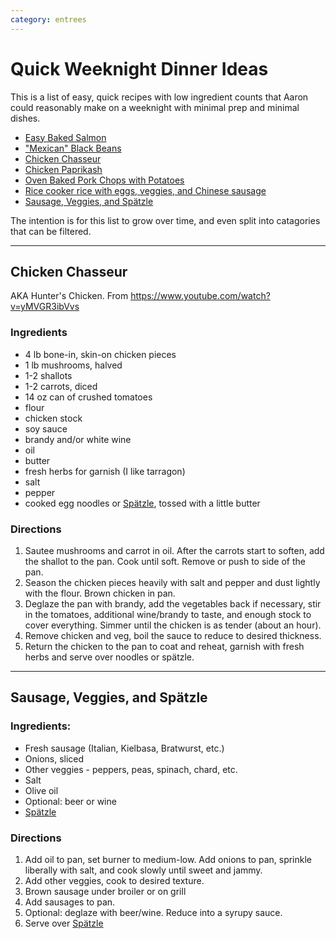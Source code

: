 ```yaml
---
category: entrees
---
```


# Quick Weeknight Dinner Ideas

This is a list of easy, quick recipes with low ingredient counts that Aaron could reasonably make on a weeknight with minimal prep and minimal dishes. 

- [Easy Baked Salmon](./Baked%20Salmon.html)
- ["Mexican" Black Beans](./Southwest%20Black%20Beans.html)
- [Chicken Chasseur](#chicken-chasseur)
- [Chicken Paprikash](./Chicken%20Paprikash.html)
- [Oven Baked Pork Chops with Potatoes](https://www.recipetineats.com/oven-baked-pork-chops-with-potatoes/#recipe)
- [Rice cooker rice with eggs, veggies, and Chinese sausage](https://youtu.be/--P6IGVLVZo)
- [Sausage, Veggies, and Spätzle](#sausage-veggies-and-spätzle)

The intention is for this list to grow over time, and even split into catagories that can be filtered.

--- 

## Chicken Chasseur

AKA Hunter's Chicken. From <https://www.youtube.com/watch?v=yMVGR3ibVvs>

### Ingredients

- 4 lb bone-in, skin-on chicken pieces
- 1 lb mushrooms, halved
- 1-2 shallots
- 1-2 carrots, diced
- 14 oz can of crushed tomatoes
- flour
- chicken stock
- soy sauce
- brandy and/or white wine
- oil
- butter
- fresh herbs for garnish (I like tarragon)
- salt
- pepper
- cooked egg noodles or [Spätzle](./Spaetzle.html), tossed with a little butter

### Directions

1. Sautee mushrooms and carrot in oil. After the carrots start to soften, add the shallot to the pan. Cook until soft. Remove or push to side of the pan.
2. Season the chicken pieces heavily with salt and pepper and dust lightly with the flour. Brown chicken in pan. 
3. Deglaze the pan with brandy, add the vegetables back if necessary, stir in the tomatoes, additional wine/brandy to  taste, and enough stock to cover everything. Simmer until the chicken is as tender (about an hour).
4. Remove chicken and veg, boil the sauce to reduce to desired thickness.
5. Return the chicken to the pan to coat and reheat, garnish with fresh herbs and serve over noodles or spätzle.

---

## Sausage, Veggies, and Spätzle

### Ingredients:

- Fresh sausage (Italian, Kielbasa, Bratwurst, etc.)
- Onions, sliced
- Other veggies - peppers, peas, spinach, chard, etc.
- Salt
- Olive oil
- Optional: beer or wine
- [Spätzle](./Spaetzle.html)

### Directions

1. Add oil to pan, set burner to medium-low. Add onions to pan, sprinkle liberally with salt, and cook slowly until sweet and jammy.
2. Add other veggies, cook to desired texture.
3. Brown sausage under broiler or on grill
4. Add sausages to pan.
5. Optional: deglaze with beer/wine. Reduce into a syrupy sauce. 
6. Serve over [Spätzle](./Spaetzle.html)